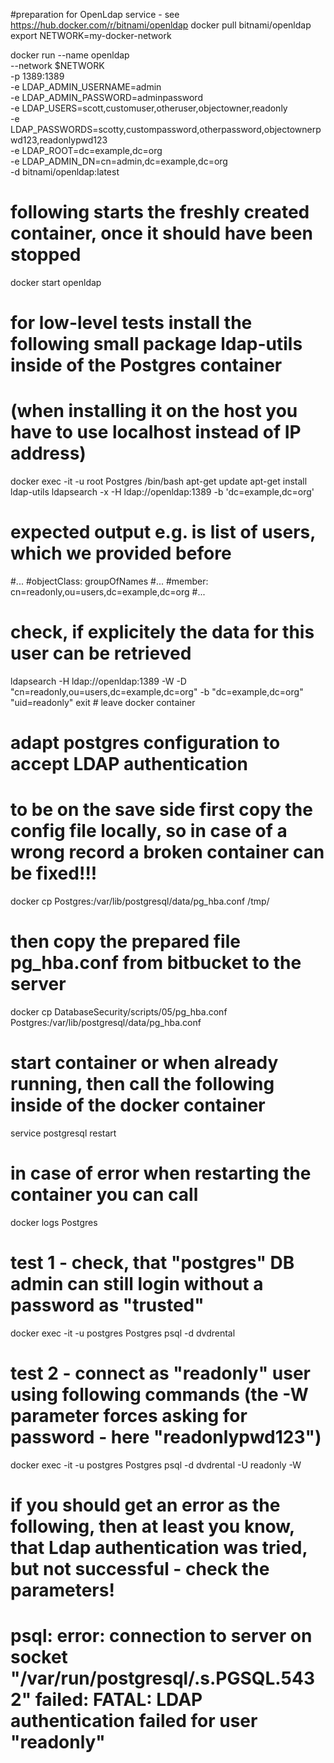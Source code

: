 #preparation for OpenLdap service - see https://hub.docker.com/r/bitnami/openldap
docker pull bitnami/openldap
export NETWORK=my-docker-network

docker run --name openldap \
  --network $NETWORK \
  -p 1389:1389 \
  -e LDAP_ADMIN_USERNAME=admin \
  -e LDAP_ADMIN_PASSWORD=adminpassword \
  -e LDAP_USERS=scott,customuser,otheruser,objectowner,readonly \
  -e LDAP_PASSWORDS=scotty,custompassword,otherpassword,objectownerpwd123,readonlypwd123 \
  -e LDAP_ROOT=dc=example,dc=org \
  -e LDAP_ADMIN_DN=cn=admin,dc=example,dc=org \
  -d bitnami/openldap:latest
  
# following starts the freshly created container, once it should have been stopped
docker start openldap

# for low-level tests install the following small package ldap-utils inside of the Postgres container
# (when installing it on the host you have to use localhost instead of IP address)
docker exec -it -u root Postgres /bin/bash
apt-get update
apt-get install ldap-utils
ldapsearch -x -H ldap://openldap:1389 -b 'dc=example,dc=org'
# expected output e.g. is list of users, which we provided before
#...
#objectClass: groupOfNames
#...
#member: cn=readonly,ou=users,dc=example,dc=org
#...

# check, if explicitely the data for this user can be retrieved
ldapsearch -H ldap://openldap:1389 -W -D "cn=readonly,ou=users,dc=example,dc=org" -b "dc=example,dc=org" "uid=readonly"
exit # leave docker container

# adapt postgres configuration to accept LDAP authentication
# to be on the save side first copy the config file locally, so in case of a wrong record a broken container can be fixed!!!
docker cp Postgres:/var/lib/postgresql/data/pg_hba.conf /tmp/
# then copy the prepared file pg_hba.conf from bitbucket to the server
docker cp DatabaseSecurity/scripts/05/pg_hba.conf Postgres:/var/lib/postgresql/data/pg_hba.conf
# start container or when already running, then call the following inside of the docker container
service postgresql restart
# in case of error when restarting the container you can call
docker logs Postgres

# test 1 - check, that "postgres" DB admin can still login without a password as "trusted"
docker exec -it -u postgres Postgres psql -d dvdrental
# test 2 - connect as "readonly" user using following commands (the -W parameter forces asking for password - here "readonlypwd123")
docker exec -it -u postgres Postgres psql -d dvdrental -U readonly -W
# if you should get an error as the following, then at least you know, that Ldap authentication was tried, but not successful - check the parameters!
# psql: error: connection to server on socket "/var/run/postgresql/.s.PGSQL.5432" failed: FATAL:  LDAP authentication failed for user "readonly"

